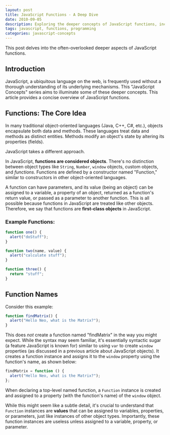 ```yaml
---
layout: post
title: JavaScript Functions - A Deep Dive
date: 2010-09-05
description: Exploring the deeper concepts of JavaScript functions, including their object nature and first-class status.
tags: javascript, functions, programming
categories: javascript-concepts
---
```


This post delves into the often-overlooked deeper aspects of JavaScript functions.

## Introduction

JavaScript, a ubiquitous language on the web, is frequently used without a thorough understanding of its underlying mechanisms. This "JavaScript Concepts" series aims to illuminate some of these deeper concepts. This article provides a concise overview of JavaScript functions.

## Functions: The Core Idea

In many traditional object-oriented languages (Java, C++, C#, etc.), objects encapsulate both data and methods. These languages treat data and methods as distinct entities. Methods modify an object's state by altering its properties (fields).

JavaScript takes a different approach.

In JavaScript, **functions are considered objects**. There's no distinction between object types like `String`, `Number`, `window` objects, custom objects, and _functions_. Functions are defined by a constructor named "Function," similar to constructors in other object-oriented languages.

A function can have parameters, and its value (being an object) can be assigned to a variable, a property of an object, returned as a function's return value, or passed as a parameter to another function. This is all possible because functions in JavaScript are treated like other objects. Therefore, we say that functions are **first-class objects** in JavaScript.

### Example Functions:

```javascript
function one() {
  alert("doStuff");
}

function two(name, value) {
  alert("calculate stuff");
}

function three() {
  return "stuff";
}
```

## Function Names

Consider this example:

```javascript
function findMatrix() {
  alert("Hello Neo, what is the Matrix?");
}
```

This does _not_ create a function named "findMatrix" in the way you might expect. While the syntax may seem familiar, it's essentially syntactic sugar (a feature JavaScript is known for) similar to using `var` to create `window` properties (as discussed in a previous article about JavaScript objects). It creates a function instance and assigns it to the `window` property using the function's name, as shown below:

```javascript
findMatrix = function () {
  alert("Hello Neo, what is the Matrix?");
};
```

When declaring a top-level named function, a `Function` instance is created and assigned to a property (with the function's name) of the `window` object.

While this might seem like a subtle detail, it's crucial to understand that `Function` instances are **values** that can be assigned to variables, properties, or parameters, just like instances of other object types. Importantly, these function instances are useless unless assigned to a variable, property, or parameter.
